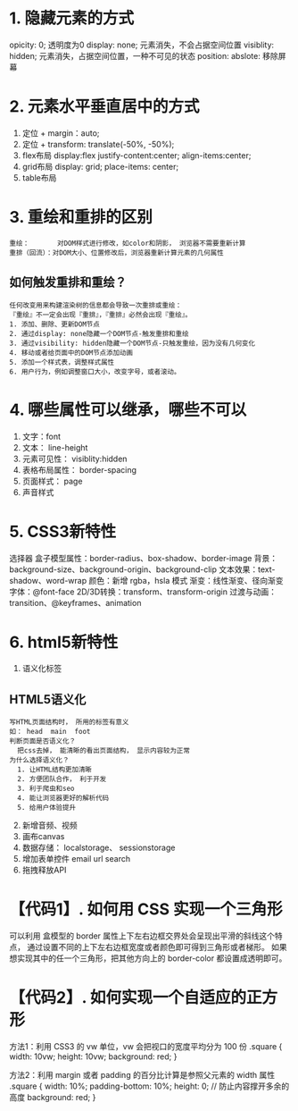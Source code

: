 # 1. 隐藏元素的方式
opicity: 0;
  透明度为0
display: none;
  元素消失，不会占据空间位置
visiblity: hidden;
  元素消失，占据空间位置，一种不可见的状态
position: abslote: 
  移除屏幕

# 2. 元素水平垂直居中的方式
  1. 定位 + margin：auto;
  2. 定位 + transform: translate(-50%, -50%);
  3. flex布局
    display:flex
    justify-content:center;
    align-items:center;
  4. grid布局
    display: grid;
    place-items: center;
  5. table布局

# 3. 重绘和重排的区别
    重绘：       对DOM样式进行修改，如color和阴影， 浏览器不需要重新计算
    重排（回流）：对DOM大小、位置修改后，浏览器重新计算元素的几何属性
  ## 如何触发重排和重绘？
    任何改变用来构建渲染树的信息都会导致一次重排或重绘：
    『重绘』不一定会出现『重排』，『重排』必然会出现『重绘』。
    1. 添加、删除、更新DOM节点
    2. 通过display: none隐藏一个DOM节点-触发重排和重绘
    3. 通过visibility: hidden隐藏一个DOM节点-只触发重绘，因为没有几何变化
    4. 移动或者给页面中的DOM节点添加动画
    5. 添加一个样式表，调整样式属性
    6. 用户行为，例如调整窗口大小，改变字号，或者滚动。



# 4. 哪些属性可以继承，哪些不可以
  1. 文字：font
  2. 文本： line-height
  3. 元素可见性： visiblity:hidden
  4. 表格布局属性： border-spacing
  5. 页面样式： page
  6. 声音样式



# 5. CSS3新特性
选择器
盒子模型属性：border-radius、box-shadow、border-image
背景：background-size、background-origin、background-clip
文本效果：text-shadow、word-wrap
颜色：新增 rgba，hsla 模式
渐变：线性渐变、径向渐变
字体：@font-face
2D/3D转换：transform、transform-origin
过渡与动画：transition、@keyframes、animation

# 6. html5新特性
  1. 语义化标签
  ##  HTML5语义化
    写HTML页面结构时， 所用的标签有意义
    如： head  main  foot
    判断页面是否语义化？
      把css去掉， 能清晰的看出页面结构， 显示内容较为正常
    为什么选择语义化？
      1. 让HTML结构更加清晰
      2. 方便团队合作， 利于开发
      3. 利于爬虫和seo
      4. 能让浏览器更好的解析代码
      5. 给用户体验提升
  2. 新增音频、视频
  3. 画布canvas
  4. 数据存储： localstorage、 sessionstorage
  5. 增加表单控件 email url search
  6. 拖拽释放API









# 【代码1】. 如何用 CSS 实现一个三角形
可以利用 盒模型的 border 属性上下左右边框交界处会呈现出平滑的斜线这个特点，
通过设置不同的上下左右边框宽度或者颜色即可得到三角形或者梯形。
如果想实现其中的任一个三角形，把其他方向上的 border-color 都设置成透明即可。

# 【代码2】. 如何实现一个自适应的正方形
方法1：利用 CSS3 的 vw 单位，vw 会把视口的宽度平均分为 100 份
    .square {
    width: 10vw;
    height: 10vw;
    background: red;
    }

方法2：利用 margin 或者 padding 的百分比计算是参照父元素的 width 属性
    .square {
    width: 10%;
    padding-bottom: 10%; 
    height: 0; // 防止内容撑开多余的高度
    background: red;
    }


